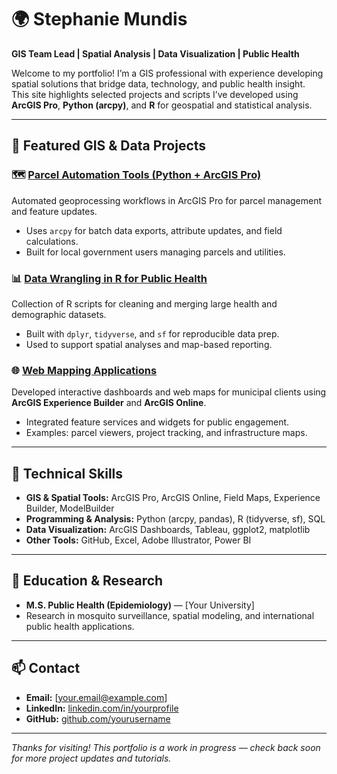 # 🌍 Stephanie Mundis

**GIS Team Lead | Spatial Analysis | Data Visualization | Public Health**

Welcome to my portfolio! I’m a GIS professional with experience developing spatial solutions that bridge data, technology, and public health insight.  
This site highlights selected projects and scripts I’ve developed using **ArcGIS Pro**, **Python (arcpy)**, and **R** for geospatial and statistical analysis.

---

## 🧭 Featured GIS & Data Projects

### 🗺️ [Parcel Automation Tools (Python + ArcGIS Pro)](https://github.com/yourusername/gis-scripts)
Automated geoprocessing workflows in ArcGIS Pro for parcel management and feature updates.  
- Uses `arcpy` for batch data exports, attribute updates, and field calculations.  
- Built for local government users managing parcels and utilities.

### 📊 [Data Wrangling in R for Public Health](https://github.com/yourusername/r-data)
Collection of R scripts for cleaning and merging large health and demographic datasets.  
- Built with `dplyr`, `tidyverse`, and `sf` for reproducible data prep.  
- Used to support spatial analyses and map-based reporting.

### 🌐 [Web Mapping Applications](https://experience.arcgis.com/)
Developed interactive dashboards and web maps for municipal clients using **ArcGIS Experience Builder** and **ArcGIS Online**.  
- Integrated feature services and widgets for public engagement.  
- Examples: parcel viewers, project tracking, and infrastructure maps.

---

## 🧰 Technical Skills

- **GIS & Spatial Tools:** ArcGIS Pro, ArcGIS Online, Field Maps, Experience Builder, ModelBuilder  
- **Programming & Analysis:** Python (arcpy, pandas), R (tidyverse, sf), SQL  
- **Data Visualization:** ArcGIS Dashboards, Tableau, ggplot2, matplotlib  
- **Other Tools:** GitHub, Excel, Adobe Illustrator, Power BI

---

## 📜 Education & Research
- **M.S. Public Health (Epidemiology)** — [Your University]
- Research in mosquito surveillance, spatial modeling, and international public health applications.

---

## 📫 Contact

- **Email:** [your.email@example.com]  
- **LinkedIn:** [linkedin.com/in/yourprofile](https://linkedin.com/in/yourprofile)  
- **GitHub:** [github.com/yourusername](https://github.com/yourusername)

---

*Thanks for visiting! This portfolio is a work in progress — check back soon for more project updates and tutorials.*